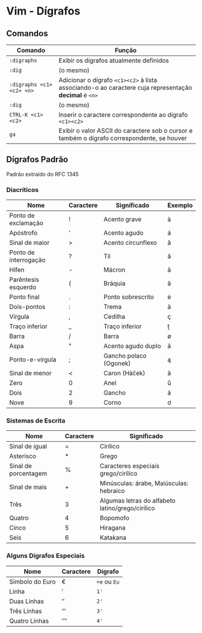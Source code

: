 # Vim - Dígrafos

## Comandos

| Comando | Função  |
| - | - |
| `:digraphs` | Exibir os dígrafos atualmente definidos |
| `:dig` | (o mesmo) |
| `:digraphs <c1><c2> <n>` | Adicionar o dígrafo `<c1><c2>` à lista associando-o ao caractere cuja representação **decimal** é `<n>` |
| `:dig` | (o mesmo) |
| `CTRL-K <c1><c2>` | Inserir o caractere correspondente ao dígrafo `<c1><c2>` |
| `ga` | Exibir o valor ASCII do caractere sob o cursor e também o dígrafo correspondente, se houver |

## Dígrafos Padrão

Padrão extraído do RFC 1345

### Diacríticos


| Nome | Caractere | Significado | Exemplo |
| ---- | --------- | ----------- | ------- |
| Ponto de exclamação | ! | Acento grave | à |
| Apóstrofo | ' | Acento agudo | á |
| Sinal de maior | > | Acento circunflexo | â |
| Ponto de interrogação | ? | Til | ã |
| Hífen | - | Mácron | ā |
| Parêntesis esquerdo | ( | Bráquia | ă |
| Ponto final | . | Ponto sobrescrito | ė |
| Dois-pontos | : | Trema | ä |
| Vírgula | , | Cedilha | ç |
| Traço inferior | _ | Traço inferior | ṯ |
| Barra | / | Barra | ø |
| Aspa | " | Acento agudo duplo | ä |
| Ponto-e-vírgula | ; | Gancho polaco (Ogonek) | ą |
| Sinal de menor | < | Caron (Háček) | ǎ |
| Zero | 0 | Anel | ů |
| Dois | 2 | Gancho | ả |
| Nove | 9 | Corno | ơ |

### Sistemas de Escrita


| Nome | Caractere | Significado |
| ---- | --------- | ----------- |
| Sinal de igual | = | Cirílico |
| Asterisco | * | Grego |
| Sinal de porcentagem | % | Caracteres especiais grego/cirílico |
| Sinal de mais | + | Minúsculas: árabe, Maiúsculas: hebraico |
| Três | 3 | Algumas letras do alfabeto latino/grego/cirílico |
| Quatro | 4 | Bopomofo |
| Cinco | 5 | Hiragana |
| Seis | 6 | Katakana |

### Alguns Dígrafos Especiais


| Nome | Caractere | Dígrafo |
| ---- | --------- | ------- |
| Símbolo do Euro| € | `=e` ou `Eu` |
| Linha | ′ | `1'` |
| Duas Linhas | ″ | `2'` |
| Três Linhas | ‴ | `3'` |
| Quatro Linhas | ⁗ | `4'` |




